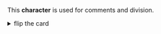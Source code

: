 This **character** is used for comments and division.

<details>
<summary>flip the card</summary>
<br>

# `/`

- _singular_: forward slash
- _plural_: forward slashes

```js
'use strict';

// inline comment

/*
  block comment
*/

let oneHalf = 1 / 2;
console.log(oneHalf);
```

</details>
